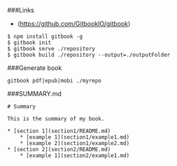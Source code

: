 ###Links
* (https://github.com/GitbookIO/gitbook)

```
$ npm install gitbook -g
$ gitbook init
$ gitbook serve ./repository
$ gitbook build ./repository --output=./outputFolder

```

###Generate book
```
gitbook pdf|epub|mobi ./myrepo
```

###SUMMARY.md
```
# Summary

This is the summary of my book.

* [section 1](section1/README.md)
    * [example 1](section1/example1.md)
    * [example 2](section1/example2.md)
* [section 2](section2/README.md)
    * [example 1](section2/example1.md)
```